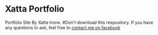 # Xatta Portfolio
Portfolio Site By Xatta trone.
#Don't download this respository.
If you have any questions to ask, feel free to [contact me on facebook](http://facebook.com/monzurulislam1112)
